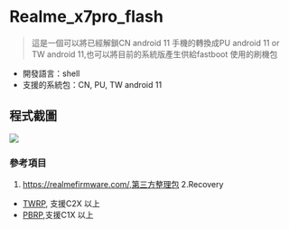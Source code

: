 # Realme_x7pro_flash
> 這是一個可以將已經解鎖CN android 11 手機的轉換成PU android 11 or TW android 11,也可以將目前的系統版產生供給fastboot 使用的刷機包
- 開發語言：shell
- 支援的系統包：CN, PU, TW android 11

## 程式截圖
![](https://i.ibb.co/F4HMGnh/demo.png)
### 參考項目
1. https://realmefirmware.com/,第三方整理包
2.Recovery
- [TWRP](https://github.com/zeng-github01/android_device_realme_RMX2121-twrp/releases/), 支援C2X 以上
- [PBRP](https://github.com/PitchBlackRecoveryProject/android_device_realme_RMX2121-pbrp/releases/),支援C1X 以上
